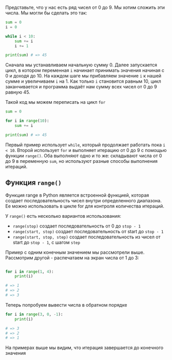 
Представьте, что у нас есть ряд чисел от 0 до 9. Мы хотим сложить эти числа. Мы могли бы сделать это так:

```python
sum = 0
i = 0

while i < 10:
    sum += i
    i += 1

print(sum) # => 45
```

Сначала мы устанавливаем начальную сумму 0. Далее запускается цикл, в котором переменная `i` начинает принимать значения начиная с 0 и доходя до 10. На каждом шаге мы прибавляем значение `i` к нашей сумме и увеличиваем `i` на 1. Как только `i` становится равным 10, цикл заканчивается и программа выдаёт нам сумму всех чисел от 0 до 9 равную 45.

Такой код мы можем переписать на цикл `for`

```python
sum = 0

for i in range(10):
    sum += i

print(sum) # => 45
```

Первый пример использует `while`, который продолжает работать пока `i < 10`. Второй использует `for` и выполняет итерацию от 0 до 9 с помощью функции `range()`. Оба выполняют одно и то же: складывают числа от 0 до 9 в переменную `sum`, но используют разные способы выполнения итераций.

## Функция `range()`

Функция range в Python является встроенной функцией, которая создает последовательность чисел внутри определенного диапазона. Ее можно использовать в цикле for для контроля количества итераций.

У `range()` есть несколько вариантов использования:

* `range(stop)` создает последовательность от 0 до `stop - 1`
* `range(start, stop)` создает последовательность от start до `stop - 1`
* `range(start, stop, step)` создает последовательность из чисел от start до `stop - 1`, с шагом `step`

Пример с одним конечным значением мы рассмотрели выше. Рассмотрим другой - распечатаем на экран числа от 1 до 3:

```python

for i in range(1, 4):
    print(i)

# => 1
# => 2
# => 3
```

Теперь попробуем вывести числа в обратном порядке

```python
for i in range(3, 0, -1):
    print(i)

# => 3
# => 2
# => 1
```

На примерах выше мы видим, что итерация завершается до конечного значения
